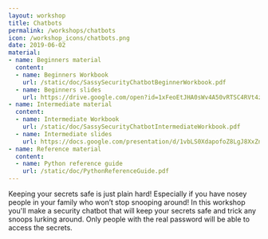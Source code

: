 ```yaml
---
layout: workshop
title: Chatbots
permalink: /workshops/chatbots
icon: /workshop_icons/chatbots.png
date: 2019-06-02
material:
- name: Beginners material
  content:
  - name: Beginners Workbook
    url: /static/doc/SassySecurityChatbotBeginnerWorkbook.pdf
  - name: Beginners slides
    url: https://drive.google.com/open?id=1xFeoEtJHA0sWv4A50vRTSC4RVt4z-EsP0FB2P--yMRI
- name: Intermediate material
  content:
  - name: Intermediate Workbook
    url: /static/doc/SassySecurityChatbotIntermediateWorkbook.pdf
  - name: Intermediate slides
    url: https://docs.google.com/presentation/d/1vbLS0XdapofoZ8LgJ8XxZnkrZ17xskd_sECqg9XKPFo/edit?usp=sharing
- name: Reference material
  content:
  - name: Python reference guide
    url: /static/doc/PythonReferenceGuide.pdf
---
```


Keeping your secrets safe is just plain hard! Especially if you have nosey people in your family who won’t stop snooping around!
In this workshop you'll make a security chatbot that will keep your secrets safe and trick any snoops lurking around. Only people with the real password will be able to access the secrets.
